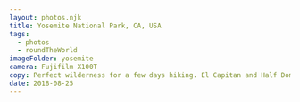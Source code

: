 ```yaml
---
layout: photos.njk
title: Yosemite National Park, CA, USA
tags:
  - photos
  - roundTheWorld
imageFolder: yosemite
camera: Fujifilm X100T
copy: Perfect wilderness for a few days hiking. El Capitan and Half Dome were epic!
date: 2018-08-25
---
```


 
